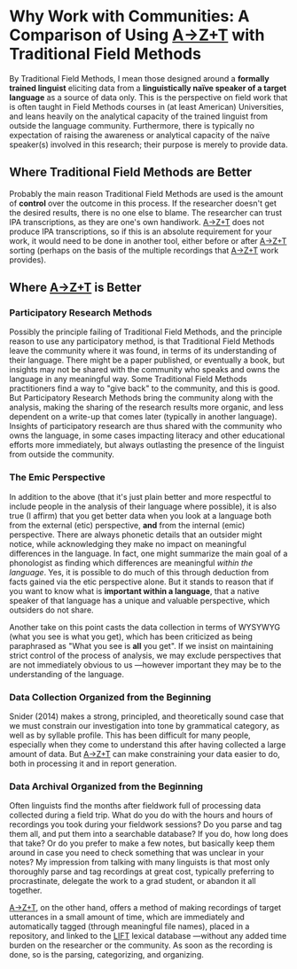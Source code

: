 # Why Work with Communities: A Comparison of Using [A→Z+T](https://github.com/kent-rasmussen/azt) with Traditional Field Methods
By Traditional Field Methods, I mean those designed around a **formally trained linguist** eliciting data from a **linguistically naïve speaker of a target language** as a source of data only. This is the perspective on field work that is often taught in Field Methods courses in (at least American) Universities, and leans heavily on the analytical capacity of the trained linguist from outside the language community. Furthermore, there is typically no expectation of raising the awareness or analytical capacity of the naïve speaker(s) involved in this research; their purpose is merely to provide data.

## Where Traditional Field Methods are Better
Probably the main reason Traditional Field Methods are used is the amount of **control** over the outcome in this process. If the researcher doesn't get the desired results, there is no one else to blame. The researcher can trust IPA transcriptions, as they are one's own handiwork. [A→Z+T](https://github.com/kent-rasmussen/azt) does not produce IPA transcriptions, so if this is an absolute requirement for your work, it would need to be done in another tool, either before or after [A→Z+T](https://github.com/kent-rasmussen/azt) sorting (perhaps on the basis of the multiple recordings that [A→Z+T](https://github.com/kent-rasmussen/azt) work provides).

## Where [A→Z+T](https://github.com/kent-rasmussen/azt) is Better
### Participatory Research Methods
Possibly the principle failing of Traditional Field Methods, and the principle reason to use any participatory method, is that Traditional Field Methods leave the community where it was found, in terms of its understanding of their language. There might be a paper published, or eventually a book, but insights may not be shared with the community who speaks and owns the language in any meaningful way. Some Traditional Field Methods practitioners find a way to "give back" to the community, and this is good. But Participatory Research Methods bring the community along with the analysis, making the sharing of the research results more organic, and less dependent on a write-up that comes later (typically in another language).
Insights of participatory research are thus shared with the community who owns the language, in some cases impacting literacy and other educational efforts more immediately, but always outlasting the presence of the linguist from outside the community.  

### The Emic Perspective
In addition to the above (that it's just plain better and more respectful to include people in the analysis of their language where possible), it is also true (I affirm) that you get better data when you look at a language both from the external (etic) perspective, **and** from the internal (emic) perspective. There are always phonetic details that an outsider might notice, while acknowledging they make no impact on meaningful differences in the language. In fact, one might summarize the main goal of a phonologist as finding which differences are meaningful _within the language_. Yes, it is possible to do much of this through deduction from facts gained via the etic perspective alone. But it stands to reason that if you want to know what is **important within a language**, that a native speaker of that language has a unique and valuable perspective, which outsiders do not share.

Another take on this point casts the data collection in terms of WYSYWYG (what you see is what you get), which has been criticized as being paraphrased as "What you see is **all** you get". If we insist on maintaining strict control of the process of analysis, we may exclude perspectives that are not immediately obvious to us —however important they may be to the understanding of the language.

### Data Collection Organized from the Beginning
Snider (2014) makes a strong, principled, and theoretically sound case that we must constrain our investigation into tone by grammatical category, as well as by syllable profile. This has been difficult for many people, especially when they come to understand this after having collected a large amount of data. But [A→Z+T](https://github.com/kent-rasmussen/azt) can make constraining your data easier to do, both in processing it and in report generation.

### Data Archival Organized from the Beginning
Often linguists find the months after fieldwork full of processing data collected during a field trip. What do you do with the hours and hours of recordings you took during your fieldwork sessions? Do you parse and tag them all, and put them into a searchable database? If you do, how long does that take? Or do you prefer to make a few notes, but basically keep them around in case you need to check something that was unclear in your notes? My impression from talking with many linguists is that most only thoroughly parse and tag recordings at great cost, typically preferring to procrastinate, delegate the work to a grad student, or abandon it all together.  

[A→Z+T](https://github.com/kent-rasmussen/azt), on the other hand, offers a method of making recordings of target utterances in a small amount of time, which are immediately and automatically tagged (through meaningful file names), placed in a repository, and linked to the [LIFT](https://code.google.com/archive/p/lift-standard/) lexical database —without any added time burden on the researcher or the community. As soon as the recording is done, so is the parsing, categorizing, and organizing.
